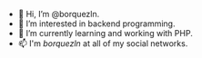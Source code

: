 - 👋 Hi, I’m @borquezln.
- 👀 I’m interested in backend programming.
- 🌱 I’m currently learning and working with PHP.
- 📫 I'm <i>borquezln</i> at all of my social networks.
<!-- - 💞️ I’m looking to collaborate on ... -->

<!---
borquezln/borquezln is a ✨ special ✨ repository because its `README.md` (this file) appears on your GitHub profile.
You can click the Preview link to take a look at your changes.
--->
